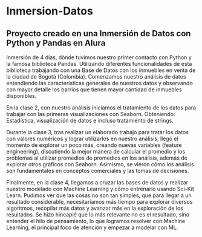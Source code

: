 # Inmersion-Datos
## Proyecto creado en una Inmersión de Datos con Python y Pandas en Alura

Inmersión de 4 días, dónde tuvimos nuestro primer contacto con Python y la famosa biblioteca Pandas. Utilizando diferentes funcionalidades de esta biblioteca trabajando con una Base de Datos con los inmuebles en venta de la ciudad de Bogotá (Colombia). 
Comenzamos nuestro análisis de datos entendiendo las características generales de nuestros datos y observando con mayor detalle los barrios que tienen mayor cantidad de inmuebles disponibles.

En la clase 2, con nuestro análisis iniciamos el tratamiento de los datos para trabajar con las primeras visualizaciones con Seaborn. Obteniendo: Estadística, visualización de datos e incluso tratamiento de strings.

Durante la clase 3, tras realizar un elaborado trabajo para tratar los datos con valores numéricos y lograr utilizarlos en nuestro análisis, llegó el momento de explorar un poco más, creando nuevas variables (feature engineering), discutiendo la mejor manera de calcular el promedio y los problemas al utilizar promedios de promedios en los análisis, además de explorar otros gráficos con Seaborn. 
Asimismo, se vieron cómo los análisis son fundamentales en conceptos comerciales y las tomas de decisiones.

Finalmente, en la clase 4, llegamos a cruzar las bases de datos y realizar nuestro modelado con Machine Learning y cómo entrenarlo usando Sci-Kit Learn. 
Pudimos ver que las cosas no son tan simples, que para llegar a un resultado considerable, necesitaríamos más tiempo para explorar diversos algoritmos, recopilar más datos y avanzar más en la exploración de los resultados. 
Se hizo hincapié que lo más relevante no es el resultado, sino entender el hilo de pensamiento, lo que logramos resolver con Machine Learning, el principal foco de atención y empezar a modelar con ML.
